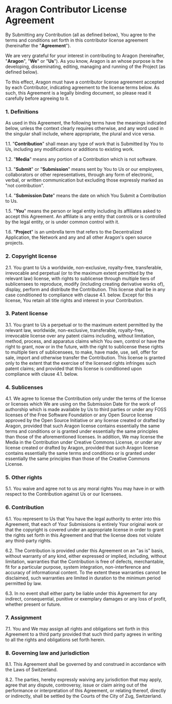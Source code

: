 # Aragon Contributor License Agreement

By Submitting any Contribution (all as defined below), You agree to the terms and conditions set forth in this contributor license agreement (hereinafter the "**Agreement**").

We are very grateful for your interest in contributing to Aragon (hereinafter, "**Aragon**", "**We**" or "**Us**"). As you know, Aragon is an whose purpose is the developing, disseminating, editing, managing and running of the Project (as defined below).

To this effect, Aragon must have a contributor license agreement accepted by each Contributor, indicating agreement to the license terms below. As such, this Agreement is a legally binding document, so please read it carefully before agreeing to it.

### 1. Definitions

As used in this Agreement, the following terms have the meanings indicated below, unless the context clearly requires otherwise, and any word used in the singular shall include, where appropriate, the plural and vice versa.

1.1. "**Contribution**" shall mean any type of work that is Submitted by You to Us, including any modifications or additions to existing work.

1.2. "**Media**" means any portion of a Contribution which is not software.

1.3. "**Submit**" or "**Submission**" means sent by You to Us or our employees, collaborators or other representatives, through any form of electronic, verbal, or written communication but excluding those expressly marked as "not contribution".

1.4. "**Submission Date**" means the date on which You Submit a Contribution to Us.

1.5. "**You**" means the person or legal entity including its affiliates asked to accept this Agreement. An affiliate is any entity that controls or is controlled by the legal entity, or is under common control with it.

1.6. "**Project**" is an umbrella term that refers to the Decentralized Application, the Network and any and all other Aragon's open source projects.

### 2. Copyright license

2.1. You grant to Us a worldwide, non-exclusive, royalty-free, transferable, irrevocable and perpetual (or to the maximum extent permitted by the relevant law) license, with rights to sublicense through multiple tiers of sublicensees to reproduce, modify (including creating derivative works of), display, perform and distribute the Contribution. This license shall be in any case conditioned to compliance with clause 4.1. below. Except for this license, You retain all title rights and interest in your Contribution.

### 3. Patent license

3.1. You grant to Us a perpetual or to the maximum extent permitted by the relevant law, worldwide, non-exclusive, transferable, royalty-free, irrevocable license over any patent claims including, without limitation, method, process, and apparatus claims which You own, control or have the right to grant, now or in the future, with the right to sublicense these rights to multiple tiers of sublicensees, to make, have made, use, sell, offer for sale, import and otherwise transfer the Contribution. This license is granted only to the extent that the exercise of the licensed rights infringes such patent claims; and provided that this license is conditioned upon compliance with clause 4.1. below.

### 4. Sublicenses

4.1. We agree to license the Contribution only under the terms of the license or licenses which We are using on the Submission Date for the work of authorship which is made available by Us to third parties or under any FOSS licenses of the Free Software Foundation or any Open Source license approved by the Open Source Initiative or any license created or drafted by Aragon, provided that such Aragon license contains essentially the same terms and conditions or is granted under essentially the same principles than those of the aforementioned licenses. In addition, We may license the Media in the Contribution under Creative Commons License, or under any license created or drafted by Aragon, provided that such Aragon license contains essentially the same terms and conditions or is granted under essentially the same principles than those of the Creative Commons License.

### 5. Other rights

5.1. You waive and agree not to us any moral rights You may have in or with respect to the Contribution against Us or our licensees.

### 6. Contribution

6.1. You represent to Us that You have the legal authority to enter into this Agreement, that each of Your Submissions is entirely Your original work or that the copyright is covered under an appropriate license in order to grant the rights set forth in this Agreement and that the license does not violate any third-party rights.

6.2. The Contribution is provided under this Agreement on an "as is" basis, without warranty of any kind, either expressed or implied, including, without limitation, warranties that the Contribution is free of defects, merchantable, fit for a particular purpose, system integration, non-interference and accuracy of informational content. To the extent these warranties cannot be disclaimed, such warranties are limited in duration to the minimum period permitted by law.

6.3. In no event shall either party be liable under this Agreement for any indirect, consequential, punitive or exemplary damages or any loss of profit, whether present or future.

### 7. Assignment

7.1. You and We may assign all rights and obligations set forth in this Agreement to a third party provided that such third party agrees in writing to all the rights and obligations set forth herein.

### 8. Governing law and jurisdiction

8.1. This Agreement shall be governed by and construed in accordance with the Laws of Switzerland.

8.2. The parties, hereby expressly waiving any jurisdiction that may apply, agree that any dispute, controversy, issue or claim airing out of the performance or interpretation of this Agreement, or relating thereof, directly or indirectly, shall be settled by the Courts of the City of Zug, Switzerland.
